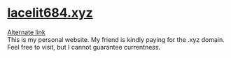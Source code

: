# [lacelit684.xyz](https://lacelit684.xyz)

[Alternate link](https://lacelit684.github.io)<br>
This is my personal website. My friend is kindly paying for the .xyz domain. Feel free to visit, but I cannot guarantee currentness.